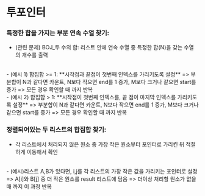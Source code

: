 # 투포인터
 
  ### 특정한 합을 가지는 부분 연속 수열 찾기:
  
  - (관련 문제) BOJ_두 수의 합: 리스트 안에 연속 수열 중 특정한 합(N)을 갖는 수열의 개수를 출력
  </br>
  - (예시 1) 합집합 >= 1: **시작점과 끝점이 첫번째 인덱스를 가리키도록 설정** => 부분합이 N과 같다면 카운트, N보다 작으면 end를 1 증가, M보다 크거나 같으면 start를 증가 => 모든 경우 확인할 때 까지 반복 
  </br>
  - (예시 2) 합집합 > 1: **시작점이 첫번째 인덱스를, 끝 점이 마지막 인덱스를 가리키도록 설정** => 부분합이 N과 같다면 카운트, N보다 작으면 end를 1 증가, M보다 크거나 같으면 start를 증가 => 모든 경우 확인할 때 까지 반복 
  </br>

  ### 정렬되어있는 두 리스트의 합집합 찾기:
  
  - 각 리스트에서 처리되지 않은 원소 중 가장 작은 원소부터 포인터로 가리킨 뒤 적절하게 이동해서 확인
  </br>
  - (예시)리스트 A,B가 있다면, i,j를 각 리스트의 가장 작은 값을 가리키는 포인터로 설정 => A[i]와 B[j] 중 더 작은 원소를 result 리스트에 담음 => 더이상 처리할 원소가 없을 때 까지 이 과정 반복 
